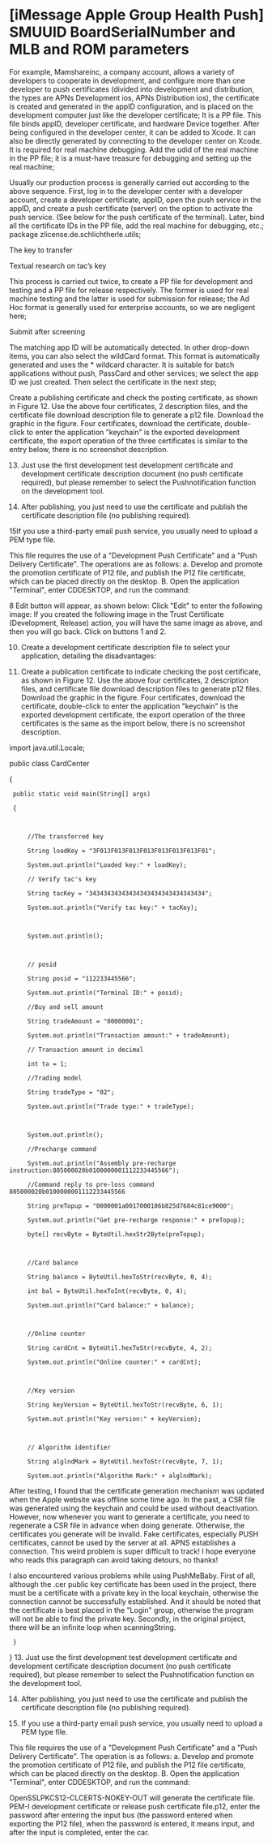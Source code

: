 # [iMessage Apple Group Health Push] SMUUID BoardSerialNumber and MLB and ROM parameters

For example, Mamshareinc, a company account, allows a variety of developers to cooperate in development, and configure more than one developer to push certificates (divided into development and distribution, the types are APNs Development ios, APNs Distribution ios), the certificate is created and generated in the appID configuration, and is placed on the development computer just like the developer certificate;
It is a PP file. This file binds appID, developer certificate, and hardware Device together. After being configured in the developer center, it can be added to Xcode. It can also be directly generated by connecting to the developer center on Xcode. It is required for real machine debugging. Add the udid of the real machine in the PP file; it is a must-have treasure for debugging and setting up the real machine;

Usually our production process is generally carried out according to the above sequence. First, log in to the developer center with a developer account, create a developer certificate, appID, open the push service in the appID, and create a push certificate (server) on the option to activate the push service. (See below for the push certificate of the terminal). Later, bind all the certificate IDs in the PP file, add the real machine for debugging, etc.;
package zlicense.de.schlichtherle.utils;

The key to transfer

Textual research on tac’s key

  This process is carried out twice, to create a PP file for development and testing and a PP file for release respectively. The former is used for real machine testing and the latter is used for submission for release; the Ad Hoc format is generally used for enterprise accounts, so we are negligent here;

Submit after screening

The matching app ID will be automatically detected. In other drop-down items, you can also select the wildCard format. This format is automatically generated and uses the * wildcard character. It is suitable for batch applications without push, PassCard and other services; we select the app ID we just created. Then select the certificate in the next step;

Create a publishing certificate and check the posting certificate, as shown in Figure 12. Use the above four certificates, 2 description files, and the certificate file download description file to generate a p12 file. Download the graphic in the figure. Four certificates, download the certificate, double-click to enter the application "keychain" is the exported development certificate, the export operation of the three certificates is similar to the entry below, there is no screenshot description.




13. Just use the first development test development certificate and development certificate description document (no push certificate required), but please remember to select the Pushnotification function on the development tool.



14. After publishing, you just need to use the certificate and publish the certificate description file (no publishing required).



15If you use a third-party email push service, you usually need to upload a PEM type file.





This file requires the use of a "Development Push Certificate" and a "Push Delivery Certificate". The operations are as follows: a. Develop and promote the promotion certificate of P12 file, and publish the P12 file certificate, which can be placed directly on the desktop. B. Open the application "Terminal", enter CDDESKTOP, and run the command:


8 Edit button will appear, as shown below: Click "Edit" to enter the following image: If you created the following image in the Trust Certificate (Development, Release) action, you will have the same image as above, and then you will go back. Click on buttons 1 and 2.

10. Create a development certificate description file to select your application, detailing the disadvantages:

11. Create a publication certificate to indicate checking the post certificate, as shown in Figure 12. Use the above four certificates, 2 description files, and certificate file download description files to generate p12 files. Download the graphic in the figure. Four certificates, download the certificate, double-click to enter the application "keychain" is the exported development certificate, the export operation of the three certificates is the same as the import below, there is no screenshot description.

import java.util.Locale;

 

public class CardCenter

{

     public static void main(String[] args)

     {

 

         //The transferred key

         String loadKey = "3F013F013F013F013F013F013F013F01";

         System.out.println("Loaded key:" + loadKey);

         // Verify tac's key

         String tacKey = "34343434343434343434343434343434";

         System.out.println("Verify tac key:" + tacKey);

 

         System.out.println();

 

         // posid

         String posid = "112233445566";

         System.out.println("Terminal ID:" + posid);

         //Buy and sell amount

         String tradeAmount = "00000001";

         System.out.println("Transaction amount:" + tradeAmount);

         // Transaction amount in decimal

         int ta = 1;

         //Trading model

         String tradeType = "02";

         System.out.println("Trade type:" + tradeType);

 

         System.out.println();

         //Precharge command

         System.out.println("Assembly pre-recharge instruction:805000020b0100000001112233445566");

         //Command reply to pre-loss command 805000020b0100000001112233445566

         String preTopup = "0000001a0017000106b825d7684c81ce9000";

         System.out.println("Get pre-recharge response:" + preTopup);

         byte[] recvByte = ByteUtil.hexStr2Byte(preTopup);

 

         //Card balance

         String balance = ByteUtil.hexToStr(recvByte, 0, 4);

         int bal = ByteUtil.hexToInt(recvByte, 0, 4);

         System.out.println("Card balance:" + balance);

 

         //Online counter

         String cardCnt = ByteUtil.hexToStr(recvByte, 4, 2);

         System.out.println("Online counter:" + cardCnt);

 

         //Key version

         String keyVersion = ByteUtil.hexToStr(recvByte, 6, 1);

         System.out.println("Key version:" + keyVersion);

 

         // Algorithm identifier

         String alglndMark = ByteUtil.hexToStr(recvByte, 7, 1);

         System.out.println("Algorithm Mark:" + alglndMark);

After testing, I found that the certificate generation mechanism was updated when the Apple website was offline some time ago. In the past, a CSR file was generated using the keychain and could be used without deactivation. However, now whenever you want to generate a certificate, you need to regenerate a CSR file in advance when doing generate. Otherwise, the certificates you generate will be invalid. Fake certificates, especially PUSH certificates, cannot be used by the server at all. APNS establishes a connection. This weird problem is super difficult to track! I hope everyone who reads this paragraph can avoid taking detours, no thanks!

I also encountered various problems while using PushMeBaby. First of all, although the .cer public key certificate has been used in the project, there must be a certificate with a private key in the local keychain, otherwise the connection cannot be successfully established. And it should be noted that the certificate is best placed in the "Login" group, otherwise the program will not be able to find the private key. Secondly, in the original project, there will be an infinite loop when scanningString.

     }

}
13. Just use the first development test development certificate and development certificate description document (no push certificate required), but please remember to select the Pushnotification function on the development tool.

14. After publishing, you just need to use the certificate and publish the certificate description file (no publishing required).

15. If you use a third-party email push service, you usually need to upload a PEM type file.


This file requires the use of a "Development Push Certificate" and a "Push Delivery Certificate". The operation is as follows: a. Develop and promote the promotion certificate of P12 file, and publish the P12 file certificate, which can be placed directly on the desktop. B. Open the application "Terminal", enter CDDESKTOP, and run the command:


OpenSSLPKCS12-CLCERTS-NOKEY-OUT will generate the certificate file. PEM-I development certificate or release push certificate file.p12, enter the password after entering the input bus (the password entered when exporting the P12 file), when the password is entered, it means input, and after the input is completed, enter the car.